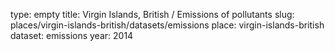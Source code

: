 type: empty
title: Virgin Islands, British / Emissions of pollutants
slug: places/virgin-islands-british/datasets/emissions
place: virgin-islands-british
dataset: emissions
year: 2014

